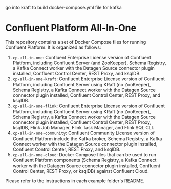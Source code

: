 go into kraft to build docker-compose.yml file for kafka
# Confluent Platform All-In-One

This repository contains a set of Docker Compose files for running Confluent Platform. It is organized as follows:

1. `cp-all-in-one`: Confluent Enterprise License version of Confluent Platform, including Confluent Server (and ZooKeeper),
Schema Registry, a Kafka Connect worker with the Datagen Source connector plugin installed, Confluent Control Center,
REST Proxy, and ksqlDB.
2. `cp-all-in-one-kraft`: Confluent Enterprise License version of Confluent Platform, including Confluent Server using KRaft (no ZooKeeper), Schema Registry, a Kafka Connect worker with the Datagen Source connector plugin installed, Confluent Control Center,
REST Proxy, and ksqlDB.
3. `cp-all-in-one-flink`: Confluent Enterprise License version of Confluent Platform, including Confluent Server using KRaft (no ZooKeeper), Schema Registry, a Kafka Connect worker with the Datagen Source connector plugin installed, Confluent Control Center,
REST Proxy, ksqlDB, Flink Job Manager, Flink Task Manager, and Flink SQL CLI.
4. `cp-all-in-one-community`: Confluent Community License version of Confluent Platform include the Kafka broker,
Schema Registry, a Kafka Connect worker with the Datagen Source connector plugin installed, Confluent Control Center,
REST Proxy, and ksqlDB.
5. `cp-all-in-one-cloud`: Docker Compose files that can be used to run Confluent Platform components (Schema Registry, a Kafka Connect worker with the Datagen Source connector plugin installed, Confluent Control Center,
REST Proxy, or ksqlDB) against Confluent Cloud. 

Please refer to the instructions in each example folder's README.
